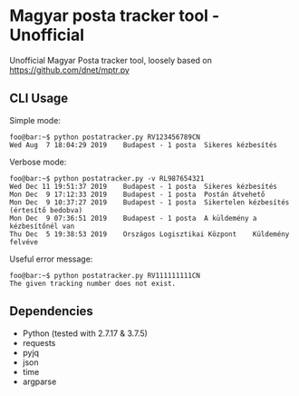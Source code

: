 # Magyar posta tracker tool - Unofficial
Unofficial Magyar Posta tracker tool, loosely based on https://github.com/dnet/mptr.py

## CLI Usage

Simple mode:
```console
foo@bar:~$ python postatracker.py RV123456789CN
Wed Aug  7 18:04:29 2019	Budapest - 1 posta	Sikeres kézbesítés
```

Verbose mode:
```console
foo@bar:~$ python postatracker.py -v RL987654321
Wed Dec 11 19:51:37 2019	Budapest - 1 posta	Sikeres kézbesítés
Mon Dec  9 17:12:33 2019	Budapest - 1 posta	Postán átvehető
Mon Dec  9 10:37:27 2019	Budapest - 1 posta	Sikertelen kézbesítés (értesítő bedobva)
Mon Dec  9 07:36:51 2019	Budapest - 1 posta	A küldemény a kézbesítőnél van
Thu Dec  5 19:38:53 2019	Országos Logisztikai Központ	Küldemény felvéve
```

Useful error message:
```console
foo@bar:~$ python postatracker.py RV111111111CN
The given tracking number does not exist.
```


## Dependencies
- Python (tested with 2.7.17 & 3.7.5)
- requests
- pyjq
- json
- time
- argparse
